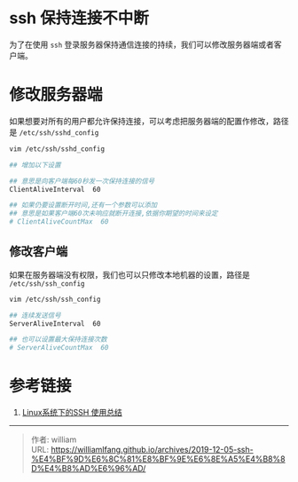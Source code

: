 # ssh 保持连接不中断


为了在使用 `ssh` 登录服务器保持通信连接的持续，我们可以修改服务器端或者客户端。

# 修改服务器端

如果想要对所有的用户都允许保持连接，可以考虑把服务器端的配置作修改，路径是 `/etc/ssh/sshd_config`

```bash
vim /etc/ssh/sshd_config

## 增加以下设置

## 意思是向客户端每60秒发一次保持连接的信号
ClientAliveInterval  60

## 如果仍要设置断开时间,还有一个参数可以添加
## 意思是如果客户端60次未响应就断开连接,依据你期望的时间来设定
# ClientAliveCountMax  60
```

## 修改客户端

如果在服务器端没有权限，我们也可以只修改本地机器的设置，路径是 `/etc/ssh/ssh_config`

```bash
vim /etc/ssh/ssh_config

## 连续发送信号
ServerAliveInterval  60

## 也可以设置最大保持连接次数
# ServerAliveCountMax  60
```

# 参考链接

1. [Linux系统下的SSH 使用总结](https://www.cnblogs.com/kevingrace/p/6110842.html)


---

> 作者: william  
> URL: https://williamlfang.github.io/archives/2019-12-05-ssh-%E4%BF%9D%E6%8C%81%E8%BF%9E%E6%8E%A5%E4%B8%8D%E4%B8%AD%E6%96%AD/  

